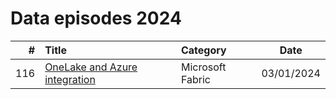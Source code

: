 # Data episodes 2024

| # | Title | Category | Date |
| ---: | :--- | :--- | :---: |
| 116 | [OneLake and Azure integration](https://github.com/antonchgr/dataepisodes2024/tree/main/E116) | Microsoft Fabric | 03/01/2024 |
